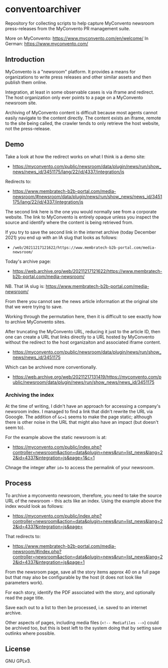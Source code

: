 # conventoarchiver

Repository for collecting scripts to help capture MyConvento newsroom
press-releases from the MyConvento PR management suite.

More on MyConvento: https://www.myconvento.com/en/welcome/
In German: https://www.myconvento.com/

## Introduction

MyConvento is a "newsroom" platform. It provides a means for organizations to
write press releases and other similar assets and then publish them online.

Integration, at least in some observable cases is via iframe and redirect. The
host organization only ever points to a page on a MyConvento newsroom site.

Archiving of MyConvento content is difficult because most agents cannot easily
navigate to the content directly. The content exists an iframe, remote to the
site being called, the crawler tends to only retrieve the host website, not
the press-release.

## Demo

Take a look at how the redirect works on what I think is a demo site:

* https://myconvento.com/public/newsroom/data/plugin/news/run/show_news/news_id/3451175/lang/22/id/4337/integration/js

Redirects to:

* https://www.membratech-b2b-portal.com/media-newsroom/#newsroom/data/plugin/news/run/show_news/news_id/3451175/lang/22/id/4337/integration/js

The second link here is the one you would normally see from a corporate
website. The link to MyConvento is entirely opaque unless you inspect the
source and identify where the content is being retrieved from.

If you try to save the second link in the internet archive (today December
2021) you end up with an IA slug that looks as follows:

* `/web/20211217121622/https://www.membratech-b2b-portal.com/media-newsroom/`

Today's archive page:

* https://web.archive.org/web/20211217121622/https://www.membratech-b2b-portal.com/media-newsroom/

NB. That IA slug is: https://www.membratech-b2b-portal.com/media-newsroom/

From there you cannot see the news article information at the original site
that we were trying to save.

Working through the permutation here, then it is difficult to see exactly how
to archive MyConvento sites.

After truncating the MyConvento URL, reducing it just to the article ID, then
one can create a URL that links directly to a URL hosted by MyConvento without
the redirect to the host organizaiton and associated iframe content.

* https://myconvento.com/public/newsroom/data/plugin/news/run/show_news/news_id/3451175

Which can be archived more conventionally.

* https://web.archive.org/web/20211217131419/https://myconvento.com/public/newsroom/data/plugin/news/run/show_news/news_id/3451175

### Archiving the index

At the time of writing, I didn't have an approach for accessing a company's
newsroom index. I managed to find a link that didn't rewrite the URL via
Gooogle. The addition of `&c=1` seems to make the page static; although there
is other noise in the URL that might also have an impact (but doesn't seem to).

For the example above the static newsroom is at:

* https://myconvento.com/public/index.php?controller=newsroom&action=data&plugin=news&run=list_news&lang=22&id=4337&integration=js&page=1&c=1

Chnage the integer after `id=` to access the permalink of your newsroom.

## Process

To archive a myconvento newsroom, therefore, you need to take the source URL
of the newsroom - this acts like an index. Using the example above the index
would look as follows:

* https://myconvento.com/public/index.php?controller=newsroom&action=data&plugin=news&run=list_news&lang=22&id=4337&integration=js&page=

That redirects to:

* https://www.membratech-b2b-portal.com/media-newsroom/#index.php?controller=newsroom&action=data&plugin=news&run=list_news&lang=22&id=4337&integration=js&page=1

From the newsroom page, save all the story items approx 40 on a full page but
that may also be configurable by the host (it does not look like parameters
work).

For each story, identify the PDF associated with the story, and optionally
read the page title.

Save each out to a list to then be processed, i.e. saved to an internet
archive.

Other aspects of pages, including media files (`<!-- Mediafiles -->`) could be
archived too, but this is best left to the system doing that by setting save
outlinks where possible.

## License

GNU GPLv3.
